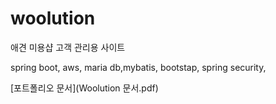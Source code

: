# woolution

애견 미용샵 고객 관리용 사이트

spring boot, aws, maria db,mybatis, bootstap, spring security, 

[포트폴리오 문서](Woolution 문서.pdf)
